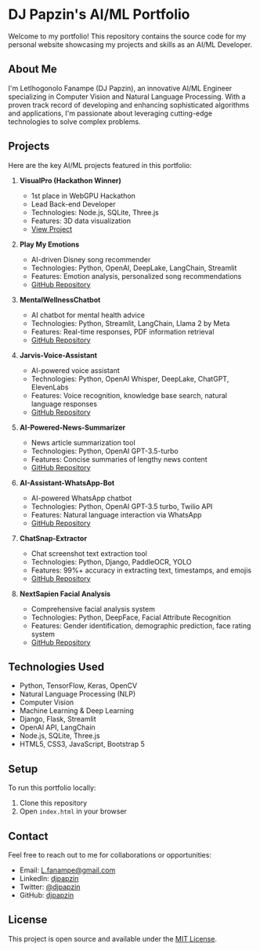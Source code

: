 # DJ Papzin's AI/ML Portfolio

Welcome to my portfolio! This repository contains the source code for my personal website showcasing my projects and skills as an AI/ML Developer.

## About Me

I'm Letlhogonolo Fanampe (DJ Papzin), an innovative AI/ML Engineer specializing in Computer Vision and Natural Language Processing. With a proven track record of developing and enhancing sophisticated algorithms and applications, I'm passionate about leveraging cutting-edge technologies to solve complex problems.

## Projects

Here are the key AI/ML projects featured in this portfolio:

1. **VisualPro (Hackathon Winner)**
   - 1st place in WebGPU Hackathon
   - Lead Back-end Developer
   - Technologies: Node.js, SQLite, Three.js
   - Features: 3D data visualization
   - [View Project](https://lablab.ai/event/webgpu-hackathon/tender-ai/visualpro)

2. **Play My Emotions**
   - AI-driven Disney song recommender
   - Technologies: Python, OpenAI, DeepLake, LangChain, Streamlit
   - Features: Emotion analysis, personalized song recommendations
   - [GitHub Repository](https://github.com/djpapzin/Play-My-Emotions)

3. **MentalWellnessChatbot**
   - AI chatbot for mental health advice
   - Technologies: Python, Streamlit, LangChain, Llama 2 by Meta
   - Features: Real-time responses, PDF information retrieval
   - [GitHub Repository](https://github.com/djpapzin/MentalWellnessChatbot)

4. **Jarvis-Voice-Assistant**
   - AI-powered voice assistant
   - Technologies: Python, OpenAI Whisper, DeepLake, ChatGPT, ElevenLabs
   - Features: Voice recognition, knowledge base search, natural language responses
   - [GitHub Repository](https://github.com/djpapzin/Jarvis-Voice-Assistant)

5. **AI-Powered-News-Summarizer**
   - News article summarization tool
   - Technologies: Python, OpenAI GPT-3.5-turbo
   - Features: Concise summaries of lengthy news content
   - [GitHub Repository](https://github.com/djpapzin/AI-Powered-News-Summarizer)

6. **AI-Assistant-WhatsApp-Bot**
   - AI-powered WhatsApp chatbot
   - Technologies: Python, OpenAI GPT-3.5 turbo, Twilio API
   - Features: Natural language interaction via WhatsApp
   - [GitHub Repository](https://github.com/djpapzin/AI-Assistant-WhatsApp-Bot)

7. **ChatSnap-Extractor**
   - Chat screenshot text extraction tool
   - Technologies: Python, Django, PaddleOCR, YOLO
   - Features: 99%+ accuracy in extracting text, timestamps, and emojis
   - [GitHub Repository](https://github.com/djpapzin/ChatSnap-Extractor)

8. **NextSapien Facial Analysis**
   - Comprehensive facial analysis system
   - Technologies: Python, DeepFace, Facial Attribute Recognition
   - Features: Gender identification, demographic prediction, face rating system
   - [GitHub Repository](https://github.com/djpapzin/NextSapien-Facial-Analysis)

## Technologies Used

- Python, TensorFlow, Keras, OpenCV
- Natural Language Processing (NLP)
- Computer Vision
- Machine Learning & Deep Learning
- Django, Flask, Streamlit
- OpenAI API, LangChain
- Node.js, SQLite, Three.js
- HTML5, CSS3, JavaScript, Bootstrap 5

## Setup

To run this portfolio locally:

1. Clone this repository
2. Open `index.html` in your browser

## Contact

Feel free to reach out to me for collaborations or opportunities:

- Email: L.fanampe@gmail.com
- LinkedIn: [djpapzin](https://linkedin.com/in/djpapzin)
- Twitter: [@djpapzin](https://twitter.com/djpapzin)
- GitHub: [djpapzin](https://github.com/djpapzin)

## License

This project is open source and available under the [MIT License](LICENSE).
